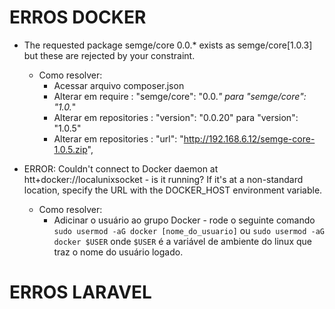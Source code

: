 # ERROS DOCKER

* The requested package semge/core 0.0.* exists as semge/core[1.0.3] but these are rejected by your constraint.
   * Como resolver:
      * Acessar arquivo composer.json 
      * Alterar em require : "semge/core": "0.0.*" para  "semge/core": "1.0.*"
      * Alterar em repositories : "version": "0.0.20" para "version": "1.0.5"
      * Alterar em repositories : "url": "http://192.168.6.12/semge-core-1.0.5.zip",


* ERROR: Couldn't connect to Docker daemon at htt+docker://localunixsocket - is it running?
If it's at a non-standard location, specify the URL with the DOCKER_HOST environment variable.
    * Como resolver:
       * Adicinar o usuário ao grupo Docker - rode o seguinte comando `sudo usermod -aG docker [nome_do_usuario]` ou `sudo usermod -aG docker $USER` onde `$USER` é a variável de ambiente do linux que traz o nome do usuário logado.


# ERROS LARAVEL




